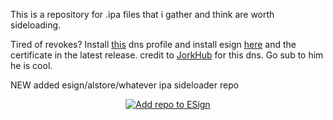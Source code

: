 This is a repository for .ipa files that i gather and think are worth sideloading.

Tired of revokes? Install [this](https://tinyurl.com/mrxkf5yv) dns profile and install esign [here](https://fwuf.in/#/itms-services://?action=download-manifest&url=https://ipasign.info/download/appsign/certificate-2024-08-10-10-22-43/signipavip.plist) and the certificate in the latest release.
credit to [JorkHub](https://jorkthepork.com) for this dns. Go sub to him he is cool. 


NEW
added esign/alstore/whatever ipa sideloader repo
<p align="center">
    <a href="https://fwuf.in/#/esign:addsource?url=https://github.com/HelloAmHuman/IPA-Collection/raw/main/APPS.json">
    <img src="https://img.shields.io/badge/Add%20repo%20to%20ESign-%20blue?style=for-the-badge&color=1e90ff" alt="Add repo to ESign">
  </a>
</p>
